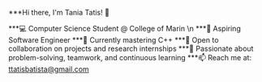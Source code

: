 ***Hi there, I'm Tania Tatis! 👋

***💻 Computer Science Student @ College of Marin \n
***🌟 Aspiring Software Engineer
***🌱 Currently mastering C++ 
***🤝 Open to collaboration on projects and research internships
***🎯 Passionate about problem-solving, teamwork, and continuous learning
***📫 Reach me at: ttatisbatista@gmail.com

<!---
thany-8/thany-8 is a ✨ special ✨ repository because its `README.md` (this file) appears on your GitHub profile.
You can click the Preview link to take a look at your changes.
--->
